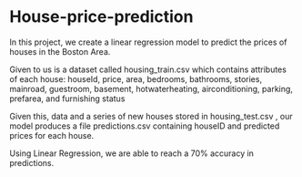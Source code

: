 # House-price-prediction
In this project, we create a linear regression model to predict the prices of houses in the Boston Area.

Given to us is a dataset called housing_train.csv which contains attributes of each house: houseId, price, area, bedrooms, bathrooms, stories, mainroad, guestroom, basement, hotwaterheating, airconditioning, parking, prefarea, and furnishing status

Given this, data and a series of new houses stored in housing_test.csv , our model produces a file predictions.csv containing houseID and predicted prices for each house.

Using Linear Regression, we are able to reach a 70% accuracy in predictions.
